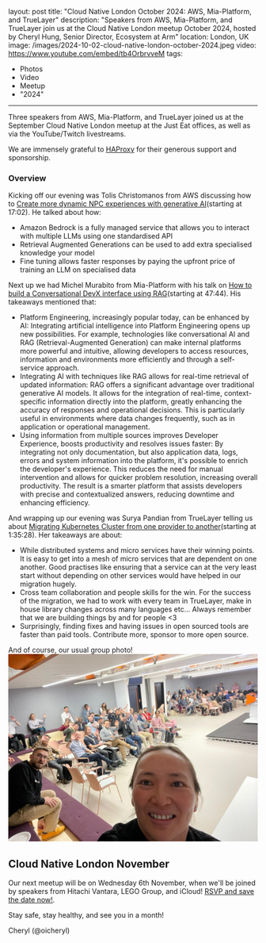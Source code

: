 layout: post
title: "Cloud Native London October 2024: AWS, Mia-Platform, and TrueLayer"
description: "Speakers from AWS, Mia-Platform, and TrueLayer join us at the Cloud Native London meetup October 2024, hosted by Cheryl Hung, Senior Director, Ecosystem at Arm"
location: London, UK
image: /images/2024-10-02-cloud-native-london-october-2024.jpeg
video: https://www.youtube.com/embed/tb4OrbrvveM
tags:
  - Photos
  - Video
  - Meetup
  - "2024"
---

Three speakers from AWS, Mia-Platform, and TrueLayer joined us at the September Cloud Native London meetup at the Just Eat offices, as well as via the YouTube/Twitch livestreams. 

We are immensely grateful to [HAProxy](https://www.haproxy.com/) for their generous support and sponsorship.

### Overview

Kicking off our evening was Tolis Christomanos from AWS discussing how to [Create more dynamic NPC experiences with generative AI](https://www.youtube.com/live/tb4OrbrvveM?si=5m7vYFVnDJpWCLky&t=1022)(starting at 17:02). He talked about how: 
* Amazon Bedrock is a fully managed service that allows you to interact with multiple LLMs using one standardised API
* Retrieval Augmented Generations can be used to add extra specialised knowledge your model
* Fine tuning allows faster responses by paying the upfront price of training an LLM on specialised data

Next up we had Michel Murabito from Mia-Platform with his talk on [How to build a Conversational DevX interface using RAG](https://www.youtube.com/live/tb4OrbrvveM?si=e2jTCrOqAZD_tFic&t=2864)(starting at 47:44). His takeaways mentioned that:
* Platform Engineering, increasingly popular today, can be enhanced by AI: Integrating artificial intelligence into Platform Engineering opens up new possibilities. For example, technologies like conversational AI and RAG (Retrieval-Augmented Generation) can make internal platforms more powerful and intuitive, allowing developers to access resources, information and environments more efficiently and through a self-service approach.
* Integrating AI with techniques like RAG allows for real-time retrieval of updated information: RAG offers a significant advantage over traditional generative AI models. It allows for the integration of real-time, context-specific information directly into the platform, greatly enhancing the accuracy of responses and operational decisions. This is particularly useful in environments where data changes frequently, such as in application or operational management.
* Using information from multiple sources improves Developer Experience, boosts productivity and resolves issues faster: By integrating not only documentation, but also application data, logs, errors and system information into the platform, it's possible to enrich the developer's experience. This reduces the need for manual intervention and allows for quicker problem resolution, increasing overall productivity. The result is a smarter platform that assists developers with precise and contextualized answers, reducing downtime and enhancing efficiency.

And wrapping up our evening was Surya Pandian from TrueLayer telling us about [Migrating Kubernetes Cluster from one provider to another](https://www.youtube.com/live/tb4OrbrvveM?si=MF9vk-_RDgHUf2vf&t=5728)(starting at 1:35:28). Her takeaways are about:
* While distributed systems and micro services have their winning points. It is easy to get into a mesh of micro services that are dependent on one another. Good practises like ensuring that a service can at the very least start without depending on other services would have helped in our migration hugely.
* Cross team collaboration and people skills for the win. For the success of the migration, we had to work with every team in TrueLayer, make in house library changes across many languages etc... Always remember that we are building things by and for people <3
* Surprisingly, finding fixes and having issues in open sourced tools are faster than paid tools. Contribute more, sponsor to more open source.

And of course, our usual group photo!
![](/images/2024-10-02-cloud-native-london-october-2024.jpeg)

## Cloud Native London November

Our next meetup will be on Wednesday 6th November, when we'll be joined by speakers from Hitachi Vantara, LEGO Group, and iCloud! [RSVP and save the date now!](https://www.meetup.com/cloud-native-london/events/300767337/). 

Stay safe, stay healthy, and see you in a month!

Cheryl (@oicheryl) 
